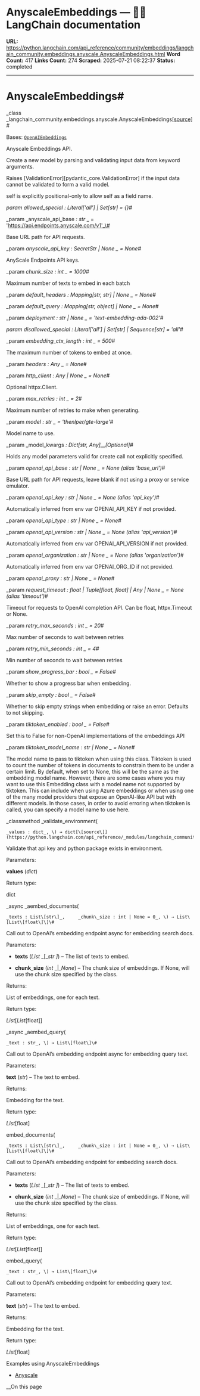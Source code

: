 # AnyscaleEmbeddings — 🦜🔗 LangChain  documentation

**URL:** https://python.langchain.com/api_reference/community/embeddings/langchain_community.embeddings.anyscale.AnyscaleEmbeddings.html
**Word Count:** 417
**Links Count:** 274
**Scraped:** 2025-07-21 08:22:37
**Status:** completed

---

# AnyscaleEmbeddings\#

_class _langchain\_community.embeddings.anyscale.AnyscaleEmbeddings[\[source\]](https://python.langchain.com/api_reference/_modules/langchain_community/embeddings/anyscale.html#AnyscaleEmbeddings)\#     

Bases: [`OpenAIEmbeddings`](https://python.langchain.com/api_reference/community/embeddings/langchain_community.embeddings.openai.OpenAIEmbeddings.html#langchain_community.embeddings.openai.OpenAIEmbeddings "langchain_community.embeddings.openai.OpenAIEmbeddings")

Anyscale Embeddings API.

Create a new model by parsing and validating input data from keyword arguments.

Raises \[ValidationError\]\[pydantic\_core.ValidationError\] if the input data cannot be validated to form a valid model.

self is explicitly positional-only to allow self as a field name.

_param _allowed\_special _: Literal\['all'\] | Set\[str\]__ = \{\}_\#     

_param _anyscale\_api\_base _: str_ _ = 'https://api.endpoints.anyscale.com/v1'_\#     

Base URL path for API requests.

_param _anyscale\_api\_key _: SecretStr | None_ _ = None_\#     

AnyScale Endpoints API keys.

_param _chunk\_size _: int_ _ = 1000_\#     

Maximum number of texts to embed in each batch

_param _default\_headers _: Mapping\[str, str\] | None_ _ = None_\#     

_param _default\_query _: Mapping\[str, object\] | None_ _ = None_\#     

_param _deployment _: str | None_ _ = 'text-embedding-ada-002'_\#     

_param _disallowed\_special _: Literal\['all'\] | Set\[str\] | Sequence\[str\]__ = 'all'_\#     

_param _embedding\_ctx\_length _: int_ _ = 500_\#     

The maximum number of tokens to embed at once.

_param _headers _: Any_ _ = None_\#     

_param _http\_client _: Any | None_ _ = None_\#     

Optional httpx.Client.

_param _max\_retries _: int_ _ = 2_\#     

Maximum number of retries to make when generating.

_param _model _: str_ _ = 'thenlper/gte-large'_\#     

Model name to use.

_param _model\_kwargs _: Dict\[str, Any\]__\[Optional\]_\#     

Holds any model parameters valid for create call not explicitly specified.

_param _openai\_api\_base _: str | None_ _ = None_ _\(alias 'base\_url'\)_\#     

Base URL path for API requests, leave blank if not using a proxy or service emulator.

_param _openai\_api\_key _: str | None_ _ = None_ _\(alias 'api\_key'\)_\#     

Automatically inferred from env var OPENAI\_API\_KEY if not provided.

_param _openai\_api\_type _: str | None_ _ = None_\#     

_param _openai\_api\_version _: str | None_ _ = None_ _\(alias 'api\_version'\)_\#     

Automatically inferred from env var OPENAI\_API\_VERSION if not provided.

_param _openai\_organization _: str | None_ _ = None_ _\(alias 'organization'\)_\#     

Automatically inferred from env var OPENAI\_ORG\_ID if not provided.

_param _openai\_proxy _: str | None_ _ = None_\#     

_param _request\_timeout _: float | Tuple\[float, float\] | Any | None_ _ = None_ _\(alias 'timeout'\)_\#     

Timeout for requests to OpenAI completion API. Can be float, httpx.Timeout or None.

_param _retry\_max\_seconds _: int_ _ = 20_\#     

Max number of seconds to wait between retries

_param _retry\_min\_seconds _: int_ _ = 4_\#     

Min number of seconds to wait between retries

_param _show\_progress\_bar _: bool_ _ = False_\#     

Whether to show a progress bar when embedding.

_param _skip\_empty _: bool_ _ = False_\#     

Whether to skip empty strings when embedding or raise an error. Defaults to not skipping.

_param _tiktoken\_enabled _: bool_ _ = False_\#     

Set this to False for non-OpenAI implementations of the embeddings API

_param _tiktoken\_model\_name _: str | None_ _ = None_\#     

The model name to pass to tiktoken when using this class. Tiktoken is used to count the number of tokens in documents to constrain them to be under a certain limit. By default, when set to None, this will be the same as the embedding model name. However, there are some cases where you may want to use this Embedding class with a model name not supported by tiktoken. This can include when using Azure embeddings or when using one of the many model providers that expose an OpenAI-like API but with different models. In those cases, in order to avoid erroring when tiktoken is called, you can specify a model name to use here.

_classmethod _validate\_environment\(

    _values : dict_, \) → dict[\[source\]](https://python.langchain.com/api_reference/_modules/langchain_community/embeddings/anyscale.html#AnyscaleEmbeddings.validate_environment)\#     

Validate that api key and python package exists in environment.

Parameters:     

**values** \(_dict_\)

Return type:     

dict

_async _aembed\_documents\(

    _texts : List\[str\]_,     _chunk\_size : int | None = 0_, \) → List\[List\[float\]\]\#     

Call out to OpenAI’s embedding endpoint async for embedding search docs.

Parameters:     

  * **texts** \(_List_ _\[__str_ _\]_\) – The list of texts to embed.

  * **chunk\_size** \(_int_ _|__None_\) – The chunk size of embeddings. If None, will use the chunk size specified by the class.

Returns:     

List of embeddings, one for each text.

Return type:     

_List_\[_List_\[float\]\]

_async _aembed\_query\(

    _text : str_, \) → List\[float\]\#     

Call out to OpenAI’s embedding endpoint async for embedding query text.

Parameters:     

**text** \(_str_\) – The text to embed.

Returns:     

Embedding for the text.

Return type:     

_List_\[float\]

embed\_documents\(

    _texts : List\[str\]_,     _chunk\_size : int | None = 0_, \) → List\[List\[float\]\]\#     

Call out to OpenAI’s embedding endpoint for embedding search docs.

Parameters:     

  * **texts** \(_List_ _\[__str_ _\]_\) – The list of texts to embed.

  * **chunk\_size** \(_int_ _|__None_\) – The chunk size of embeddings. If None, will use the chunk size specified by the class.

Returns:     

List of embeddings, one for each text.

Return type:     

_List_\[_List_\[float\]\]

embed\_query\(

    _text : str_, \) → List\[float\]\#     

Call out to OpenAI’s embedding endpoint for embedding query text.

Parameters:     

**text** \(_str_\) – The text to embed.

Returns:     

Embedding for the text.

Return type:     

_List_\[float\]

Examples using AnyscaleEmbeddings

  * [Anyscale](https://python.langchain.com/docs/integrations/providers/anyscale/)

__On this page